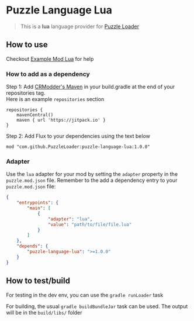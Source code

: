 # Puzzle Language Lua
> This is a **lua** language provider for [Puzzle Loader](https://github.com/PuzzleLoader/PuzzleLoader)

## How to use
Checkout [Example Mod Lua](https://github.com/PuzzleLoader/) for help

### How to add as a dependency

Step 1: Add [CRModder's Maven](https://maven.crmodders.dev/) in your build.gradle at the end of your repositories tag.\
Here is an example `repositories` section
```
repositories {
    mavenCentral()
    maven { url 'https://jitpack.io' }
}
```

Step 2: Add Flux to your dependencies using the text below
```
mod "com.github.PuzzleLoader:puzzle-language-lua:1.0.0"
```

### Adapter

Use the `lua` adapter for your mod by setting the `adapter` property in the `puzzle.mod.json` file.
Remember to the add a dependency entry to your `puzzle.mod.json` file:

```json
{
    "entrypoints": {
        "main": [
            {
                "adapter": "lua",
                "value": "path/to/file/file.lua"
            }
        ]
    },
    "depends": {
        "puzzle-language-lua": ">=1.0.0"
    }
}
```

## How to test/build
For testing in the dev env, you can use the `gradle runLoader` task

For building, the usual `gradle buildBundleJar` task can be used. The output will be in the `build/libs/` folder
